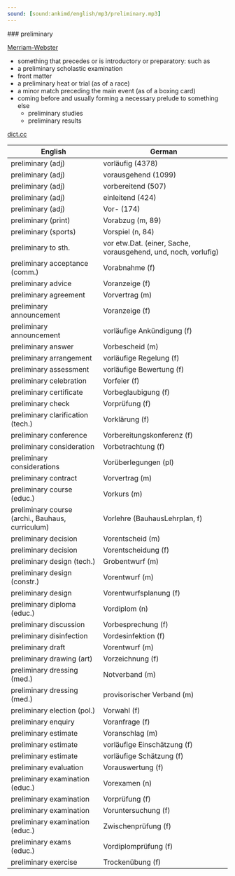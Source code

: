 ```yaml
---
sound: [sound:ankimd/english/mp3/preliminary.mp3]
---
```


\### preliminary

[Merriam-Webster](https://www.merriam-webster.com/dictionary/preliminary)

- something that precedes or is introductory or preparatory: such as
- a preliminary scholastic examination
- front matter
- a preliminary heat or trial (as of a race)
- a minor match preceding the main event (as of a boxing card)
- coming before and usually forming a necessary prelude to something else
    - preliminary studies
    - preliminary results

[dict.cc](https://www.dict.cc/preliminary)

| English        | German       |
| -------------- | ------------ |
| preliminary (adj) | vorläufig (4378) |
| preliminary (adj) | vorausgehend (1099) |
| preliminary (adj) | vorbereitend (507) |
| preliminary (adj) | einleitend (424) |
| preliminary (adj) | Vor- (174) |
| preliminary (print) | Vorabzug (m, 89) |
| preliminary (sports) | Vorspiel (n, 84) |
| preliminary to sth. | vor etw.Dat. (einer, Sache, vorausgehend, und, noch, vorlufig) |
| preliminary acceptance (comm.) | Vorabnahme (f) |
| preliminary advice | Voranzeige (f) |
| preliminary agreement | Vorvertrag (m) |
| preliminary announcement | Voranzeige (f) |
| preliminary announcement | vorläufige Ankündigung (f) |
| preliminary answer | Vorbescheid (m) |
| preliminary arrangement | vorläufige Regelung (f) |
| preliminary assessment | vorläufige Bewertung (f) |
| preliminary celebration | Vorfeier (f) |
| preliminary certificate | Vorbeglaubigung (f) |
| preliminary check | Vorprüfung (f) |
| preliminary clarification (tech.) | Vorklärung (f) |
| preliminary conference | Vorbereitungskonferenz (f) |
| preliminary consideration | Vorbetrachtung (f) |
| preliminary considerations | Vorüberlegungen (pl) |
| preliminary contract | Vorvertrag (m) |
| preliminary course (educ.) | Vorkurs (m) |
| preliminary course (archi., Bauhaus, curriculum) | Vorlehre (BauhausLehrplan, f) |
| preliminary decision | Vorentscheid (m) |
| preliminary decision | Vorentscheidung (f) |
| preliminary design (tech.) | Grobentwurf (m) |
| preliminary design (constr.) | Vorentwurf (m) |
| preliminary design | Vorentwurfsplanung (f) |
| preliminary diploma (educ.) | Vordiplom (n) |
| preliminary discussion | Vorbesprechung (f) |
| preliminary disinfection | Vordesinfektion (f) |
| preliminary draft | Vorentwurf (m) |
| preliminary drawing (art) | Vorzeichnung (f) |
| preliminary dressing (med.) | Notverband (m) |
| preliminary dressing (med.) | provisorischer Verband (m) |
| preliminary election (pol.) | Vorwahl (f) |
| preliminary enquiry | Voranfrage (f) |
| preliminary estimate | Voranschlag (m) |
| preliminary estimate | vorläufige Einschätzung (f) |
| preliminary estimate | vorläufige Schätzung (f) |
| preliminary evaluation | Vorauswertung (f) |
| preliminary examination (educ.) | Vorexamen (n) |
| preliminary examination | Vorprüfung (f) |
| preliminary examination | Voruntersuchung (f) |
| preliminary examination (educ.) | Zwischenprüfung (f) |
| preliminary exams (educ.) | Vordiplomprüfung (f) |
| preliminary exercise | Trockenübung (f) |

